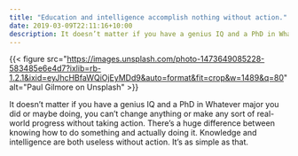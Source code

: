 ```yaml
---
title: "Education and intelligence accomplish nothing without action."
date: 2019-03-09T22:11:16+10:00
description: It doesn’t matter if you have a genius IQ and a PhD in Whatever major you did or maybe doing, you can’t change anything.
---
```


{{< figure src="https://images.unsplash.com/photo-1473649085228-583485e6e4d7?ixlib=rb-1.2.1&ixid=eyJhcHBfaWQiOjEyMDd9&auto=format&fit=crop&w=1489&q=80" alt="Paul Gilmore on Unsplash" >}}

It doesn’t matter if you have a genius IQ and a PhD in Whatever major you did or maybe doing, you can’t change anything or make any sort of real-world progress without taking action. There’s a huge difference between knowing how to do something and actually doing it. Knowledge and intelligence are both useless without action. It’s as simple as that.
